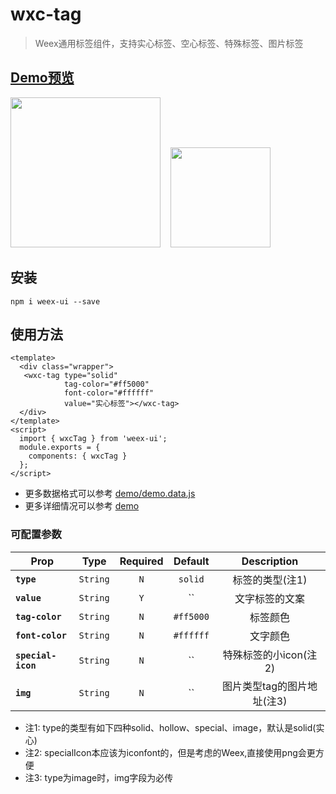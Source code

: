 # wxc-tag 

> Weex通用标签组件，支持实心标签、空心标签、特殊标签、图片标签

## [Demo预览](https://h5.m.taobao.com/trip/wxc-tag/index.html?_wx_tpl=https%3A%2F%2Fh5.m.taobao.com%2Ftrip%2Fwxc-tag%2Fdemo%2Findex.native-min.js)
<img src="https://gw.alipayobjects.com/zos/rmsportal/PAGXartdWIBRFLAfsQxz.gif" width="240"/>&nbsp;&nbsp;&nbsp;&nbsp;<img src="http://gtms01.alicdn.com/tfs/TB11omrSXXXXXagXVXXXXXXXXXX-200-200.png" width="160"/>

## 安装

```
npm i weex-ui --save
```

## 使用方法

```
<template>
  <div class="wrapper">
   <wxc-tag type="solid"
            tag-color="#ff5000"
            font-color="#ffffff"
            value="实心标签"></wxc-tag>
  </div>
</template>
<script>
  import { wxcTag } from 'weex-ui';
  module.exports = {
    components: { wxcTag }
  };
</script>
```

- 更多数据格式可以参考 [demo/demo.data.js](https://github.com/alibaba/weex-ui/blob/master/example/tag/demo.data.js)
- 更多详细情况可以参考 [demo](https://github.com/alibaba/weex-ui/blob/master/example/tag/index.vue)


### 可配置参数

| Prop | Type | Required | Default | Description |
| ---- |:----:|:---:|:-------:| :----------:|
| **`type`** | `String` | `N` | `solid` | 标签的类型(注1) |
| **`value`** | `String` | `Y` | `` | 文字标签的文案 |
| **`tag-color`** | `String` | `N` | `#ff5000` | 标签颜色 |
| **`font-color`** | `String` | `N` | `#ffffff` | 文字颜色 |
| **`special-icon`** | `String` | `N` | `` | 特殊标签的小icon(注2) |
| **`img`** | `String` | `N` | `` | 图片类型tag的图片地址(注3) |

* 注1: type的类型有如下四种solid、hollow、special、image，默认是solid(实心)
* 注2: specialIcon本应该为iconfont的，但是考虑的Weex,直接使用png会更方便
* 注3: type为image时，img字段为必传
